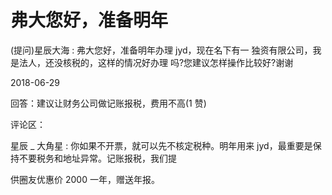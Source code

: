 # 弗大您好，准备明年

(提问)星辰大海 : 弗大您好，准备明年办理 jyd，现在名下有一 独资有限公司，我是法人，还没核税的，这样的情况好办理 吗?您建议怎样操作比较好?谢谢

2018-06-29

回答：建议让财务公司做记账报税，费用不高(1 赞)

评论区：

星辰 _ 大角星 : 你如果不开票，就可以先不核定税种。明年用来 jyd，最重要是保持不要税务和地址异常。记账报税，我们提

供圈友优惠价 2000 一年，赠送年报。